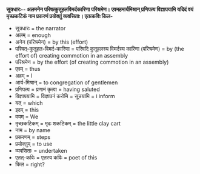 **सूत्रधारः-- अलमनेन परिषत्कुतूहलविमर्दकारिणा परिश्रमेण। एवमहमार्यमिश्रान् प्रणिपत्य विज्ञापयामि यदिदं वयं मृच्छकटिकं नाम प्रकरणं प्रयोक्तुं व्यवसिताः। एतत्कविः किल-**

- सूत्रधारः = the narrator
- अलम् = enough
- अनेन (परिश्रमेण) = by this (effort)
- परिषत्-कुतूहल-विमर्द-कारिणा = परिषदि कुतूहलस्य विमर्दस्य कारिणा (परिश्रमेण) = by (the effort of) creating commotion in an assembly
- परिश्रमेण = by the effort (of creating commotion in an assembly)
- एवम् = thus
- अहम् = I
- आर्य-मिश्रान् = to congregation of gentlemen
- प्रणिपत्य = प्रणामं कृत्वा = having saluted
- विज्ञापयामि = विज्ञापनं करोमि = सूचयामि = i inform
- यत् = which
- इदम् = this
- वयम् = We
- मृच्छकटिकम् = मृदः शकटिकम् = the little clay cart
- नाम = by name
- प्रकरणम् = steps
- प्रयोक्तुम् = to use
- व्यवसिताः = undertaken
- एतत्-कविः = एतस्य कविः = poet of this
- किल = right?
